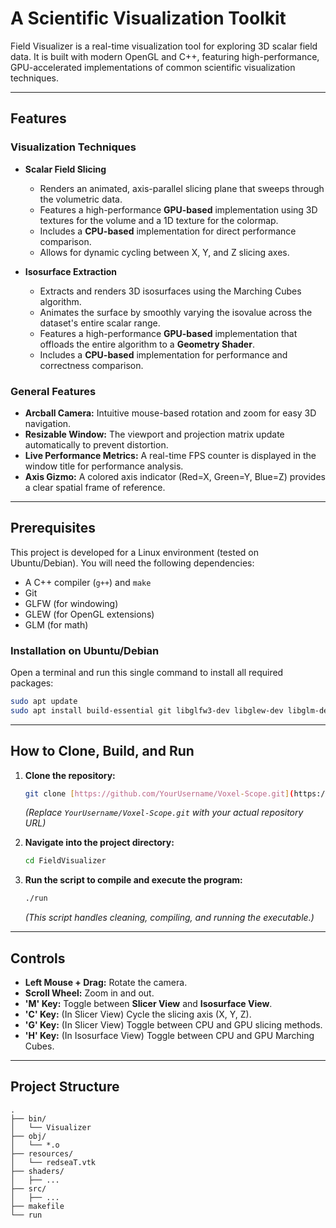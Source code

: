 # A Scientific Visualization Toolkit

Field Visualizer is a real-time visualization tool for exploring 3D scalar field data. It is built with modern OpenGL and C++, featuring high-performance, GPU-accelerated implementations of common scientific visualization techniques.

---

## Features

### Visualization Techniques
* **Scalar Field Slicing**
    * Renders an animated, axis-parallel slicing plane that sweeps through the volumetric data.
    * Features a high-performance **GPU-based** implementation using 3D textures for the volume and a 1D texture for the colormap.
    * Includes a **CPU-based** implementation for direct performance comparison.
    * Allows for dynamic cycling between X, Y, and Z slicing axes.

* **Isosurface Extraction**
    * Extracts and renders 3D isosurfaces using the Marching Cubes algorithm.
    * Animates the surface by smoothly varying the isovalue across the dataset's entire scalar range.
    * Features a high-performance **GPU-based** implementation that offloads the entire algorithm to a **Geometry Shader**.
    * Includes a **CPU-based** implementation for performance and correctness comparison.

### General Features
* **Arcball Camera:** Intuitive mouse-based rotation and zoom for easy 3D navigation.
* **Resizable Window:** The viewport and projection matrix update automatically to prevent distortion.
* **Live Performance Metrics:** A real-time FPS counter is displayed in the window title for performance analysis.
* **Axis Gizmo:** A colored axis indicator (Red=X, Green=Y, Blue=Z) provides a clear spatial frame of reference.

---

## Prerequisites

This project is developed for a Linux environment (tested on Ubuntu/Debian). You will need the following dependencies:

* A C++ compiler (`g++`) and `make`
* Git
* GLFW (for windowing)
* GLEW (for OpenGL extensions)
* GLM (for math)

### Installation on Ubuntu/Debian

Open a terminal and run this single command to install all required packages:

```bash
sudo apt update
sudo apt install build-essential git libglfw3-dev libglew-dev libglm-dev
```

---

## How to Clone, Build, and Run

1.  **Clone the repository:**
    ```bash
    git clone [https://github.com/YourUsername/Voxel-Scope.git](https://github.com/YourUsername/Voxel-Scope.git)
    ```
    *(Replace `YourUsername/Voxel-Scope.git` with your actual repository URL)*

2.  **Navigate into the project directory:**
    ```bash
    cd FieldVisualizer
    ```

3.  **Run the script to compile and execute the program:**
    ```bash
    ./run
    ```
    *(This script handles cleaning, compiling, and running the executable.)*

---

## Controls

* **Left Mouse + Drag:** Rotate the camera.
* **Scroll Wheel:** Zoom in and out.
* **'M' Key:** Toggle between **Slicer View** and **Isosurface View**.
* **'C' Key:** (In Slicer View) Cycle the slicing axis (X, Y, Z).
* **'G' Key:** (In Slicer View) Toggle between CPU and GPU slicing methods.
* **'H' Key:** (In Isosurface View) Toggle between CPU and GPU Marching Cubes.

---

## Project Structure

```
.
├── bin/
│   └── Visualizer
├── obj/
│   └── *.o
├── resources/
│   └── redseaT.vtk
├── shaders/
│   ├── ...
├── src/
│   ├── ...
├── makefile
└── run
```
